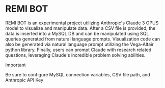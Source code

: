 # REMI BOT
REMI BOT is an experimental project utilizing Anthropic's Claude 3 OPUS model to visualize and manipulate data. After a CSV file is provided, the data is inserted into a MySQL DB and can be manipulated using SQL queries generated from natural language prompts. Visualization code can also be generated via natural language prompt utilizing the Vega-Altair python library. Finally, users can prompt Claude with research related questions, leveraging Claude's incredible problem solving abilities.  

> [!IMPORTANT]
> Be sure to configure MySQL connection variables, CSV file path, and Anthropic API Key

